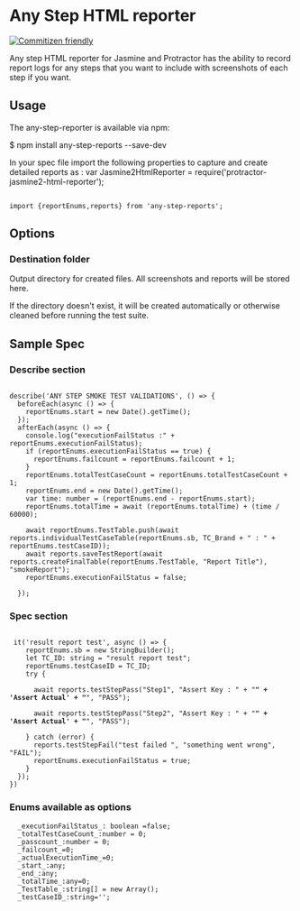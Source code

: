 # Any Step HTML reporter

[![Commitizen friendly](https://img.shields.io/badge/commitizen-friendly-brightgreen.svg)](http://commitizen.github.io/cz-cli/)

Any step HTML reporter for Jasmine and Protractor has the ability to record report logs for any steps that you want to include with screenshots of each step if you want. 


## Usage
The any-step-reporter is available via npm:

$ npm install any-step-reports --save-dev

In your spec file import the following properties to capture and create detailed reports as :
var Jasmine2HtmlReporter = require('protractor-jasmine2-html-reporter');
<pre><code>
import {reportEnums,reports} from 'any-step-reports';
</code></pre>

## Options
### Destination folder

Output directory for created files. All screenshots and reports will be stored here.

If the directory doesn't exist, it will be created automatically or otherwise cleaned before running the test suite.

## Sample Spec
### Describe section 

<pre><code>
describe('ANY STEP SMOKE TEST VALIDATIONS', () => {
  beforeEach(async () => {
    reportEnums.start = new Date().getTime();
  });
  afterEach(async () => {
    console.log("executionFailStatus :" + reportEnums.executionFailStatus);
    if (reportEnums.executionFailStatus == true) {
      reportEnums.failcount = reportEnums.failcount + 1;
    }
    reportEnums.totalTestCaseCount = reportEnums.totalTestCaseCount + 1;
    reportEnums.end = new Date().getTime();
    var time: number = (reportEnums.end - reportEnums.start);
    reportEnums.totalTime = await (reportEnums.totalTime) + (time / 60000);

    await reportEnums.TestTable.push(await reports.individualTestCaseTable(reportEnums.sb, TC_Brand + " : " + reportEnums.testCaseID));
    await reports.saveTestReport(await reports.createFinalTable(reportEnums.TestTable, "Report Title"), "smokeReport");
    reportEnums.executionFailStatus = false;

  });
</code></pre>

### Spec section

<pre><code>
 it('result report test', async () => {
    reportEnums.sb = new StringBuilder();
    let TC_ID: string = "result report test";
    reportEnums.testCaseID = TC_ID;
    try {
      
      await reports.testStepPass("Step1", "Assert Key : " + "<b>" + 'Assert Actual' + "</b>", "PASS");

      await reports.testStepPass("Step2", "Assert Key : " + "<b>" + 'Assert Actual' + "</b>", "PASS");

    } catch (error) {
      reports.testStepFail("test failed ", "something went wrong", "FAIL");
      reportEnums.executionFailStatus = true;
    }
  }); 
})
</code></pre>

### Enums available as options 
      _executionFailStatus_: boolean =false;
      _totalTestCaseCount_:number = 0;
      _passcount_:number = 0;
      _failcount_=0;
      _actualExecutionTime_=0;
      _start_:any;
      _end_:any;
      _totalTime_:any=0;
      _TestTable_:string[] = new Array();
      _testCaseID_:string='';

      


